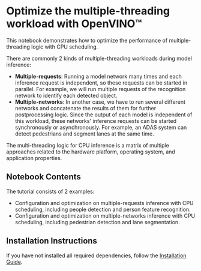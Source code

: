 # Optimize the multiple-threading workload with OpenVINO™

This notebook demonstrates how to optimize the performance of multiple-threading logic with CPU scheduling.

There are commonly 2 kinds of multiple-threading workloads during model inference:

- **Multiple-requests**:
Running a model network many times and each inference request is independent, so these requests can be started in parallel. For example, we will run multiple requests of the recognition network to identify each detected object.
- **Multiple-networks**:
In another case, we have to run several different networks and concatenate the results of them for further postprocessing logic. Since the output of each model is independent of this workload, these networks' inference requests can be started synchronously or asynchronously. For example, an ADAS system can detect pedestrians and segment lanes at the same time.

The multi-threading logic for CPU inference is a matrix of multiple approaches related to the hardware platform, operating system, and application properties.

## Notebook Contents

The tutorial consists of 2 examples:

* Configuration and optimization on multiple-requests inference with CPU scheduling, including people detection and person feature recognition.
* Configuration and optimization on multiple-networks inference with CPU scheduling, including pedestrian detection and lane segmentation.

## Installation Instructions

If you have not installed all required dependencies, follow the [Installation Guide](../../README.md).